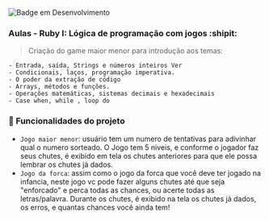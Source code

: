 ![Badge em Desenvolvimento](http://img.shields.io/static/v1?label=STATUS&message=EM%20DESENVOLVIMENTO&color=GREEN&style=for-the-badge)

### Aulas - Ruby I: Lógica de programação com jogos :shipit:

> Criação do game maior menor para introdução aos temas:


```
- Entrada, saída, Strings e números inteiros Ver 
- Condicionais, laços, programação imperativa.
- O poder da extração de código
- Arrays, métodos e funções.
- Operações matemáticas, sistemas decimais e hexadecimais
- Case when, while , loop do
```


### 🔨 Funcionalidades do projeto

- `Jogo maior menor`: usuário tem um numero de tentativas para adivinhar qual o numero sorteado. O Jogo tem 5 niveis, e conforme o jogador faz seus chutes, é exibido em tela os chutes anteriores para que ele possa lembrar os chutes já dados. 
- `Jogo da forca`: assim como o jogo da forca que você deve ter jogado na infancia, neste jogo vc pode fazer alguns chutes até que seja "enforcado" e perca todas as chances, ou acerte todas as letras/palavra. Durante os chutes, é exibido na tela os chutes já dados, os erros, e quantas chances você ainda tem! 

